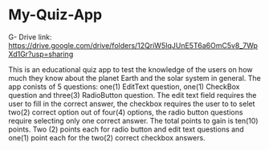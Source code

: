# My-Quiz-App
G- Drive link: https://drive.google.com/drive/folders/12QriW5IqJUnE5T6a6OmC5v8_7WpXd1Gr?usp=sharing

This is an educational quiz app to test the knowledge of the users on how much they know about the planet Earth and the solar system in general. The app conists of 5 questions: one(1) EditText question, one(1) CheckBox question and three(3) RadioButton question. The edit text field requires the user to fill in the correct answer, the checkbox requires the user to to selet two(2) correct option out of four(4) options, the radio button questions require selecting only one correct answer. The total points to gain is ten(10) points. Two (2) points each for radio button and edit text questions and one(1) point each for the two(2) correct checkbox answers.

